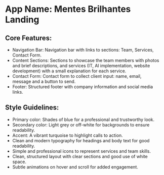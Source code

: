 # **App Name**: Mentes Brilhantes Landing

## Core Features:

- Navigation Bar: Navigation bar with links to sections: Team, Services, Contact Form.
- Content Sections: Sections to showcase the team members with photos and brief descriptions, and services (IT, AI implementation, website development) with a small explanation for each service.
- Contact Form: Contact form to collect client input: name, email, message and a button to send.
- Footer: Structured footer with company information and social media links.

## Style Guidelines:

- Primary color: Shades of blue for a professional and trustworthy look.
- Secondary color: Light grey or off-white for backgrounds to ensure readability.
- Accent: A vibrant turquoise to highlight calls to action.
- Clean and modern typography for headings and body text for good readability.
- Simple and professional icons to represent services and team skills.
- Clean, structured layout with clear sections and good use of white space.
- Subtle animations on hover and scroll for added engagement.